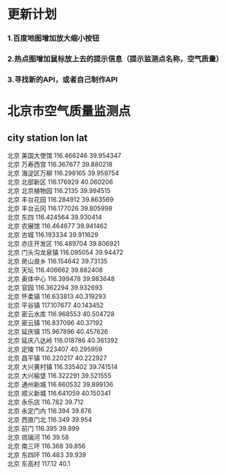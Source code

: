 # 更新计划       
### 1.百度地图增加放大缩小按钮        
### 2.热点图增加鼠标放上去的提示信息（提示监测点名称，空气质量）       
### 3.寻找新的API，或者自己制作API       

# 北京市空气质量监测点       
## city	station	lon	lat       
北京	美国大使馆	116.466246	39.954347       
北京	万寿西宫	116.367677	39.880218       
北京	海淀区万柳	116.298165	39.959754       
北京	北部新区	116.176929	40.060206       
北京	北京植物园	116.2135	39.994515   
北京	丰台花园	116.284912	39.863569   
北京	丰台云冈	116.177026	39.805998   
北京	东四	116.424564	39.930414   
北京	农展馆	116.464677	39.941462   
北京	古城	116.193334	39.911629   
北京	亦庄开发区	116.489704	39.806921   
北京	门头沟龙泉镇	116.095054	39.94472    
北京	房山良乡	116.154642	39.73135    
北京	天坛	116.406662	39.882408   
北京	奥体中心	116.399478	39.983648   
北京	官园	116.362294	39.932693   
北京	怀柔镇	116.633813	40.319293   
北京	平谷镇	117.107677	40.143452   
北京	密云水库	116.968553	40.504728   
北京	密云镇	116.837096	40.37192    
北京	延庆镇	115.967896	40.457626   
北京	延庆八达岭	116.018786	40.361392   
北京	定陵	116.223407	40.295959   
北京	昌平镇	116.220217	40.222927   
北京	大兴黄村镇	116.335402	39.741514   
北京	大兴榆垡	116.322291	39.521555   
北京	通州新城	116.660532	39.899136   
北京	顺义新城	116.641059	40.150341   
北京	永乐店	116.782	39.712    
北京	永定门内	116.394	39.876    
北京	西直门北	116.349	39.954    
北京	前门	116.395	39.899    
北京	琉璃河	116	39.58   
北京	南三环	116.368	39.856    
北京	东四环	116.483	39.939    
北京	东高村	117.12	40.1    
